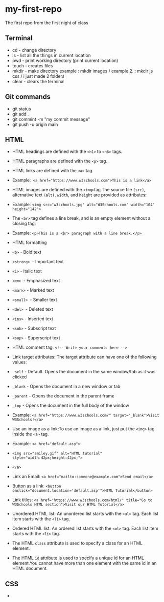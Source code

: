 # my-first-repo
The first repo from the first night of class

## Terminal

* cd - change directory
* ls - list all the things in current location
* pwd - print working directory (print current location)
* touch - creates files
* mkdir - make directory   example : mkdir images /  example 2. : mkdir js css / i just made 2 folders
* clear -  clears the terminal

## Git commands

* git status
* git add . 
* git commint -m "my commit message"
* git push -u origin main

## HTML

* HTML headings are defined with the ``` <h1> ``` to ``` <h6> ``` tags.
* HTML paragraphs are defined with the ``` <p> ``` tag.

* HTML links are defined with the ``` <a> ``` tag.
* Example:``` <a href="https://www.w3schools.com">This is a link</a>```
* HTML images are defined with the ``` <img> ```tag.The source file ```(src)```, alternative text ```(alt)```, ```width```, and ```height``` are provided as attributes:
* Example: ```<img src="w3schools.jpg" alt="W3Schools.com" width="104" height="142">```
* The ```<br>``` tag defines a line break, and is an empty element without a closing tag:
* Example: ```<p>This is a <br> paragraph with a line break.</p>```
* HTML formatting
* ```<b>``` - Bold text
* ```<strong> ```- Important text
* ```<i>``` - Italic text
* ```<em> ```- Emphasized text
* ```<mark>``` - Marked text
* ```<small> ```- Smaller text
* ```<del> ```- Deleted text
* ```<ins>``` - Inserted text
* ```<sub>``` - Subscript text
* ```<sup>``` - Superscript text
* HTML comment tag: ```<!-- Write your comments here -->```
* Link target attributes: The target attribute can have one of the following values:

* ```_self``` - Default. Opens the document in the same window/tab as it was clicked
* ```_blank``` - Opens the document in a new window or tab
* ```_parent``` - Opens the document in the parent frame
* ```_top``` - Opens the document in the full body of the window
* Example: ```<a href="https://www.w3schools.com/" target="_blank">Visit W3Schools!</a>```
* Use an image as a link:To use an image as a link, just put the ```<img>``` tag inside the ```<a>``` tag.
* Example: ```<a href="default.asp">```

* ```<img src="smiley.gif" alt="HTML tutorial" style="width:42px;height:42px;">```

* ```</a>```

* Link an Email: ```<a href="mailto:someone@example.com">Send email</a>```

* Button as a link: ```<button onclick="document.location='default.asp'">HTML Tutorial</button>```

* Link titles: ```<a href="https://www.w3schools.com/html/" title="Go to W3Schools HTML section">Visit our HTML Tutorial</a>```

* Unordered HTML list: An unordered list starts with the ```<ul>``` tag. Each list item starts with the ```<li>``` tag. 

* Ordered HTML list: An ordered list starts with the ```<ol>``` tag. Each list item starts with the ```<li>``` tag.

* The HTML ```class``` attribute is used to specify a class for an HTML element.

* The HTML ```id``` attribute is used to specify a unique id for an HTML element.You cannot have more than one element with the same id in an HTML document.

## CSS

* 


